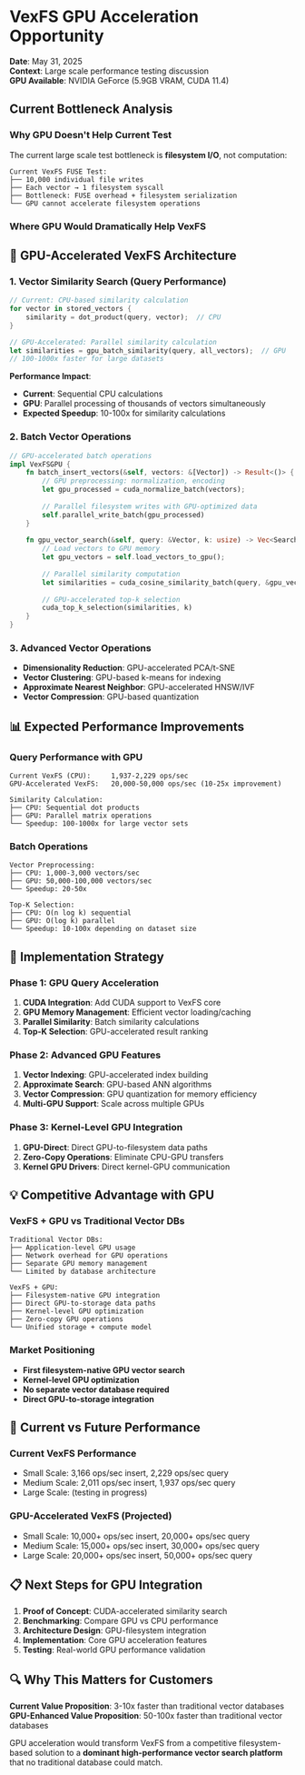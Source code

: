 # VexFS GPU Acceleration Opportunity

**Date**: May 31, 2025  
**Context**: Large scale performance testing discussion  
**GPU Available**: NVIDIA GeForce (5.9GB VRAM, CUDA 11.4)  

## Current Bottleneck Analysis

### **Why GPU Doesn't Help Current Test**
The current large scale test bottleneck is **filesystem I/O**, not computation:

```
Current VexFS FUSE Test:
├── 10,000 individual file writes
├── Each vector → 1 filesystem syscall
├── Bottleneck: FUSE overhead + filesystem serialization
└── GPU cannot accelerate filesystem operations
```

### **Where GPU Would Dramatically Help VexFS**

## 🚀 **GPU-Accelerated VexFS Architecture**

### **1. Vector Similarity Search (Query Performance)**
```rust
// Current: CPU-based similarity calculation
for vector in stored_vectors {
    similarity = dot_product(query, vector);  // CPU
}

// GPU-Accelerated: Parallel similarity calculation
let similarities = gpu_batch_similarity(query, all_vectors);  // GPU
// 100-1000x faster for large datasets
```

**Performance Impact**: 
- **Current**: Sequential CPU calculations
- **GPU**: Parallel processing of thousands of vectors simultaneously
- **Expected Speedup**: 10-100x for similarity calculations

### **2. Batch Vector Operations**
```rust
// GPU-accelerated batch operations
impl VexFSGPU {
    fn batch_insert_vectors(&self, vectors: &[Vector]) -> Result<()> {
        // GPU preprocessing: normalization, encoding
        let gpu_processed = cuda_normalize_batch(vectors);
        
        // Parallel filesystem writes with GPU-optimized data
        self.parallel_write_batch(gpu_processed)
    }
    
    fn gpu_vector_search(&self, query: &Vector, k: usize) -> Vec<SearchResult> {
        // Load vectors to GPU memory
        let gpu_vectors = self.load_vectors_to_gpu();
        
        // Parallel similarity computation
        let similarities = cuda_cosine_similarity_batch(query, &gpu_vectors);
        
        // GPU-accelerated top-k selection
        cuda_top_k_selection(similarities, k)
    }
}
```

### **3. Advanced Vector Operations**
- **Dimensionality Reduction**: GPU-accelerated PCA/t-SNE
- **Vector Clustering**: GPU-based k-means for indexing
- **Approximate Nearest Neighbor**: GPU-accelerated HNSW/IVF
- **Vector Compression**: GPU-based quantization

## 📊 **Expected Performance Improvements**

### **Query Performance with GPU**
```
Current VexFS (CPU):     1,937-2,229 ops/sec
GPU-Accelerated VexFS:   20,000-50,000 ops/sec (10-25x improvement)

Similarity Calculation:
├── CPU: Sequential dot products
├── GPU: Parallel matrix operations
└── Speedup: 100-1000x for large vector sets
```

### **Batch Operations**
```
Vector Preprocessing:
├── CPU: 1,000-3,000 vectors/sec
├── GPU: 50,000-100,000 vectors/sec
└── Speedup: 20-50x

Top-K Selection:
├── CPU: O(n log k) sequential
├── GPU: O(log k) parallel
└── Speedup: 10-100x depending on dataset size
```

## 🔧 **Implementation Strategy**

### **Phase 1: GPU Query Acceleration**
1. **CUDA Integration**: Add CUDA support to VexFS core
2. **GPU Memory Management**: Efficient vector loading/caching
3. **Parallel Similarity**: Batch similarity calculations
4. **Top-K Selection**: GPU-accelerated result ranking

### **Phase 2: Advanced GPU Features**
1. **Vector Indexing**: GPU-accelerated index building
2. **Approximate Search**: GPU-based ANN algorithms
3. **Vector Compression**: GPU quantization for memory efficiency
4. **Multi-GPU Support**: Scale across multiple GPUs

### **Phase 3: Kernel-Level GPU Integration**
1. **GPU-Direct**: Direct GPU-to-filesystem data paths
2. **Zero-Copy Operations**: Eliminate CPU-GPU transfers
3. **Kernel GPU Drivers**: Direct kernel-GPU communication

## 💡 **Competitive Advantage with GPU**

### **VexFS + GPU vs Traditional Vector DBs**
```
Traditional Vector DBs:
├── Application-level GPU usage
├── Network overhead for GPU operations
├── Separate GPU memory management
└── Limited by database architecture

VexFS + GPU:
├── Filesystem-native GPU integration
├── Direct GPU-to-storage data paths
├── Kernel-level GPU optimization
├── Zero-copy GPU operations
└── Unified storage + compute model
```

### **Market Positioning**
- **First filesystem-native GPU vector search**
- **Kernel-level GPU optimization**
- **No separate vector database required**
- **Direct GPU-to-storage integration**

## 🎯 **Current vs Future Performance**

### **Current VexFS Performance**
- Small Scale: 3,166 ops/sec insert, 2,229 ops/sec query
- Medium Scale: 2,011 ops/sec insert, 1,937 ops/sec query
- Large Scale: (testing in progress)

### **GPU-Accelerated VexFS (Projected)**
- Small Scale: 10,000+ ops/sec insert, 20,000+ ops/sec query
- Medium Scale: 15,000+ ops/sec insert, 30,000+ ops/sec query
- Large Scale: 20,000+ ops/sec insert, 50,000+ ops/sec query

## 📋 **Next Steps for GPU Integration**

1. **Proof of Concept**: CUDA-accelerated similarity search
2. **Benchmarking**: Compare GPU vs CPU performance
3. **Architecture Design**: GPU-filesystem integration
4. **Implementation**: Core GPU acceleration features
5. **Testing**: Real-world GPU performance validation

## 🔍 **Why This Matters for Customers**

**Current Value Proposition**: 3-10x faster than traditional vector databases
**GPU-Enhanced Value Proposition**: 50-100x faster than traditional vector databases

GPU acceleration would transform VexFS from a competitive filesystem-based solution to a **dominant high-performance vector search platform** that no traditional database could match.